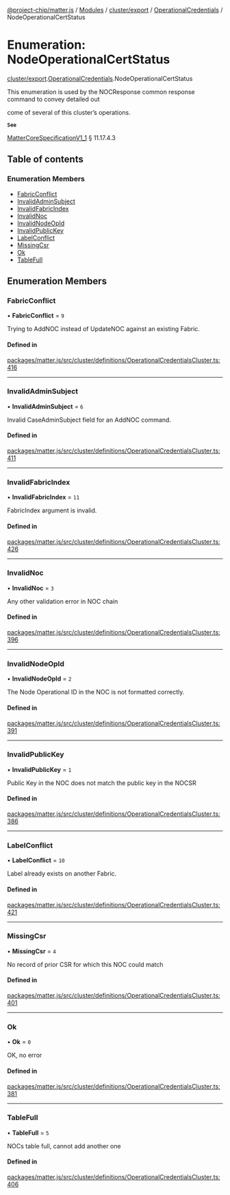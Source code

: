 [@project-chip/matter.js](../README.md) / [Modules](../modules.md) / [cluster/export](../modules/cluster_export.md) / [OperationalCredentials](../modules/cluster_export.OperationalCredentials.md) / NodeOperationalCertStatus

# Enumeration: NodeOperationalCertStatus

[cluster/export](../modules/cluster_export.md).[OperationalCredentials](../modules/cluster_export.OperationalCredentials.md).NodeOperationalCertStatus

This enumeration is used by the NOCResponse common response command to convey detailed out

come of several of this cluster’s operations.

**`See`**

[MatterCoreSpecificationV1_1](../interfaces/spec_export.MatterCoreSpecificationV1_1.md) § 11.17.4.3

## Table of contents

### Enumeration Members

- [FabricConflict](cluster_export.OperationalCredentials.NodeOperationalCertStatus.md#fabricconflict)
- [InvalidAdminSubject](cluster_export.OperationalCredentials.NodeOperationalCertStatus.md#invalidadminsubject)
- [InvalidFabricIndex](cluster_export.OperationalCredentials.NodeOperationalCertStatus.md#invalidfabricindex)
- [InvalidNoc](cluster_export.OperationalCredentials.NodeOperationalCertStatus.md#invalidnoc)
- [InvalidNodeOpId](cluster_export.OperationalCredentials.NodeOperationalCertStatus.md#invalidnodeopid)
- [InvalidPublicKey](cluster_export.OperationalCredentials.NodeOperationalCertStatus.md#invalidpublickey)
- [LabelConflict](cluster_export.OperationalCredentials.NodeOperationalCertStatus.md#labelconflict)
- [MissingCsr](cluster_export.OperationalCredentials.NodeOperationalCertStatus.md#missingcsr)
- [Ok](cluster_export.OperationalCredentials.NodeOperationalCertStatus.md#ok)
- [TableFull](cluster_export.OperationalCredentials.NodeOperationalCertStatus.md#tablefull)

## Enumeration Members

### FabricConflict

• **FabricConflict** = ``9``

Trying to AddNOC instead of UpdateNOC against an existing Fabric.

#### Defined in

[packages/matter.js/src/cluster/definitions/OperationalCredentialsCluster.ts:416](https://github.com/project-chip/matter.js/blob/b7330d72/packages/matter.js/src/cluster/definitions/OperationalCredentialsCluster.ts#L416)

___

### InvalidAdminSubject

• **InvalidAdminSubject** = ``6``

Invalid CaseAdminSubject field for an AddNOC command.

#### Defined in

[packages/matter.js/src/cluster/definitions/OperationalCredentialsCluster.ts:411](https://github.com/project-chip/matter.js/blob/b7330d72/packages/matter.js/src/cluster/definitions/OperationalCredentialsCluster.ts#L411)

___

### InvalidFabricIndex

• **InvalidFabricIndex** = ``11``

FabricIndex argument is invalid.

#### Defined in

[packages/matter.js/src/cluster/definitions/OperationalCredentialsCluster.ts:426](https://github.com/project-chip/matter.js/blob/b7330d72/packages/matter.js/src/cluster/definitions/OperationalCredentialsCluster.ts#L426)

___

### InvalidNoc

• **InvalidNoc** = ``3``

Any other validation error in NOC chain

#### Defined in

[packages/matter.js/src/cluster/definitions/OperationalCredentialsCluster.ts:396](https://github.com/project-chip/matter.js/blob/b7330d72/packages/matter.js/src/cluster/definitions/OperationalCredentialsCluster.ts#L396)

___

### InvalidNodeOpId

• **InvalidNodeOpId** = ``2``

The Node Operational ID in the NOC is not formatted correctly.

#### Defined in

[packages/matter.js/src/cluster/definitions/OperationalCredentialsCluster.ts:391](https://github.com/project-chip/matter.js/blob/b7330d72/packages/matter.js/src/cluster/definitions/OperationalCredentialsCluster.ts#L391)

___

### InvalidPublicKey

• **InvalidPublicKey** = ``1``

Public Key in the NOC does not match the public key in the NOCSR

#### Defined in

[packages/matter.js/src/cluster/definitions/OperationalCredentialsCluster.ts:386](https://github.com/project-chip/matter.js/blob/b7330d72/packages/matter.js/src/cluster/definitions/OperationalCredentialsCluster.ts#L386)

___

### LabelConflict

• **LabelConflict** = ``10``

Label already exists on another Fabric.

#### Defined in

[packages/matter.js/src/cluster/definitions/OperationalCredentialsCluster.ts:421](https://github.com/project-chip/matter.js/blob/b7330d72/packages/matter.js/src/cluster/definitions/OperationalCredentialsCluster.ts#L421)

___

### MissingCsr

• **MissingCsr** = ``4``

No record of prior CSR for which this NOC could match

#### Defined in

[packages/matter.js/src/cluster/definitions/OperationalCredentialsCluster.ts:401](https://github.com/project-chip/matter.js/blob/b7330d72/packages/matter.js/src/cluster/definitions/OperationalCredentialsCluster.ts#L401)

___

### Ok

• **Ok** = ``0``

OK, no error

#### Defined in

[packages/matter.js/src/cluster/definitions/OperationalCredentialsCluster.ts:381](https://github.com/project-chip/matter.js/blob/b7330d72/packages/matter.js/src/cluster/definitions/OperationalCredentialsCluster.ts#L381)

___

### TableFull

• **TableFull** = ``5``

NOCs table full, cannot add another one

#### Defined in

[packages/matter.js/src/cluster/definitions/OperationalCredentialsCluster.ts:406](https://github.com/project-chip/matter.js/blob/b7330d72/packages/matter.js/src/cluster/definitions/OperationalCredentialsCluster.ts#L406)
